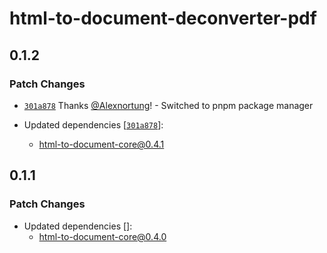 # html-to-document-deconverter-pdf

## 0.1.2

### Patch Changes

- [`301a878`](https://github.com/ChipiKaf/html-to-document/commit/301a8784fc40e59e9b56b8003cf78a23463784af) Thanks [@Alexnortung](https://github.com/Alexnortung)! - Switched to pnpm package manager

- Updated dependencies [[`301a878`](https://github.com/ChipiKaf/html-to-document/commit/301a8784fc40e59e9b56b8003cf78a23463784af)]:
  - html-to-document-core@0.4.1

## 0.1.1

### Patch Changes

- Updated dependencies []:
  - html-to-document-core@0.4.0
